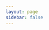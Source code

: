 ```yaml
---
layout: page
sidebar: false
---
```


<script setup>
import Share from '../../../docs/.vitepress/views/Share/index.vue'
</script>

<Share />
